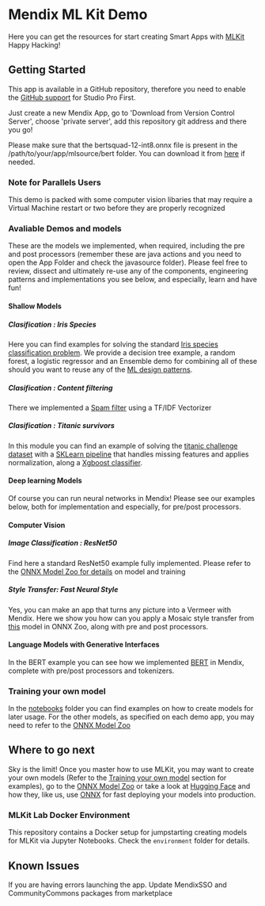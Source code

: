 # Mendix ML Kit Demo

Here you can get the resources for start creating Smart Apps with [MLKit](https://docs.mendix.com/refguide/machine-learning-kit/)
Happy Hacking!

## Getting Started

This app is available in a GitHub repository, therefore you need to enable the [GitHub support](https://docs.mendix.com/refguide/on-premises-git/#preparing-git-support) for Studio Pro First.

Just create a new Mendix App, go to 'Download from Version Control Server', choose 'private server', add this repository git address and there you go!

Please make sure that the bertsquad-12-int8.onnx file is present in the /path/to/your/app/mlsource/bert folder. You can download it from [here](https://github.com/onnx/models/blob/main/validated/text/machine_comprehension/bert-squad/model/bertsquad-12-int8.onnx) if needed.

### Note for Parallels Users
This demo is packed with some computer vision libaries that may require a Virtual Machine restart or two before they are properly recognized

### Avaliable Demos and models

These are the models we implemented, when required, including the pre and post processors (remember these are java actions and you need to open the App Folder and check the javasource folder). Please feel free to review, dissect and ultimately re-use any of the components, engineering patterns and implementations you see below, and especially, learn and have fun!

#### Shallow Models

##### Clasification : Iris Species

Here you can find examples for solving the standard [Iris species classification problem](https://www.kaggle.com/datasets/uciml/iris). We provide a decision tree example, a random forest, a logistic regressor and an Ensemble demo for combining all of these should you want to reuse any of the [ML design patterns](https://www.oreilly.com/library/view/machine-learning-design/9781098115777/). 

##### Clasification : Content filtering

There we implemented a [Spam filter](https://www.kaggle.com/code/flywithcode/simple-spam-filter) using a TF/IDF Vectorizer 

##### Clasification : Titanic survivors

In this module you can find an example of solving the [titanic challenge dataset](https://www.kaggle.com/c/titanic) with a [SKLearn pipeline](http://scikit-learn.org/stable/modules/generated/sklearn.pipeline.Pipeline.html) that handles missing features and applies normalization, along a [Xgboost classifier](https://xgboost.readthedocs.io/).

#### Deep learning Models

Of course you can run neural networks in Mendix! Please see our examples below, both for implementation and especially, for pre/post processors.

#### Computer Vision

##### Image Classification : ResNet50

Find here a standard ResNet50 example fully implemented. Please refer to the [ONNX Model Zoo for details](https://github.com/onnx/models/tree/main/validated/vision/classification/resnet) on model and training

##### Style Transfer: Fast Neural Style

Yes, you can make an app that turns any picture into a Vermeer with Mendix. Here we show you how can you apply a Mosaic style transfer from [this](https://github.com/onnx/models/tree/main/validated/vision/style_transfer/fast_neural_style) model in ONNX Zoo, along with pre and post processors.

#### Language Models with Generative Interfaces

In the BERT example you can see how we implemented [BERT](https://github.com/onnx/models/tree/main/validated/text/machine_comprehension/bert-squad) in Mendix, complete with pre/post processors and tokenizers.

### Training your own model

In the [notebooks](notebooks) folder you can find examples on how to create models for later usage. For the other models, as specified on each demo app, you may need to refer to the [ONNX Model Zoo](https://github.com/onnx/models)

## Where to go next

Sky is the limit! Once you master how to use MLKit, you may want to create your own models (Refer to the [Training your own model](#training-your-own-model) section for examples), go to the [ONNX Model Zoo](https://github.com/onnx/models) or take a look at [Hugging Face](https://huggingface.co/) and how they, like us, use [ONNX](https://huggingface.co/docs/transformers/serialization) for fast deploying your models into production.

### MLKit Lab Docker Environment

This repository contains a Docker setup for jumpstarting creating models for MLKit via Jupyter Notebooks. Check the `environment` folder for details.

## Known Issues

If you are having errors launching the app. Update MendixSSO and CommunityCommons packages from marketplace

